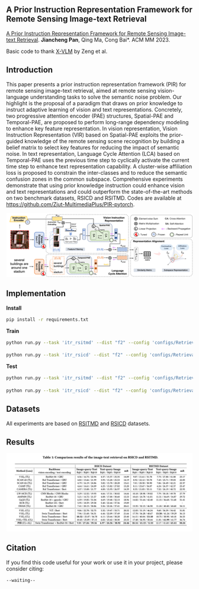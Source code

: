 ## A Prior Instruction Representation Framework for Remote Sensing Image-text Retrieval

 [A Prior Instruction Representation Framework for Remote Sensing Image-text Retrieval](). **Jiancheng Pan**, Qing Ma, Cong Bai*. ACM MM 2023.



Basic code to thank [X-VLM](https://github.com/zengyan-97/X-VLM) by Zeng et al.

## Introduction

This paper presents a prior instruction representation framework (PIR) for remote sensing image-text retrieval, aimed at remote sensing vision-language understanding tasks to solve the semantic noise problem. Our highlight is the proposal of a paradigm that draws on prior knowledge to instruct adaptive learning of vision and text representations. Concretely, two progressive attention encoder (PAE) structures, Spatial-PAE and Temporal-PAE, are proposed to perform long-range dependency modeling to enhance key feature representation. In vision representation, Vision Instruction Representation (VIR) based on Spatial-PAE exploits the prior-guided knowledge of the remote sensing scene recognition by building a belief matrix to select key features for reducing the impact of semantic noise. In text representation, Language Cycle Attention (LCA) based on Temporal-PAE uses the previous time step to cyclically activate the current time step to enhance text representation capability. A cluster-wise affiliation loss is proposed to constrain the inter-classes and to reduce the semantic confusion zones in the common subspace. Comprehensive experiments demonstrate that using prior knowledge instruction could enhance vision and text representations and could outperform the state-of-the-art methods on two benchmark datasets, RSICD and RSITMD. Codes are available at https://github.com/Zjut-MultimediaPlus/PIR-pytorch.

![pipline](assets/pipline.png)



## Implementation

**Install**

```bash
pip install -r requirements.txt
```

**Train**

```bash
python run.py --task 'itr_rsitmd' --dist "f2" --config 'configs/Retrieval_rsitmd.yaml' --output_dir './checkpoints/PIR/full_rsitmd'

python run.py --task 'itr_rsicd' --dist "f2" --config 'configs/Retrieval_rsicd.yaml' --output_dir './checkpoints/PIR/full_rsicd'
```

**Test**

```bash
python run.py --task 'itr_rsitmd' --dist "f2" --config 'configs/Retrieval_rsitmd.yaml' --output_dir './checkpoints/PIR/test' --checkpoint './checkpoints/PIR/full_rsitmd/checkpoint_best.pth' --evaluate

python run.py --task 'itr_rsicd' --dist "f2" --config 'configs/Retrieval_rsicd.yaml' --output_dir './checkpoints/PIR/test' --checkpoint './checkpoints/PIR/full_rsicd/checkpoint_best.pth' --evaluate
```

## Datasets

All experiments are based on [RSITMD](https://github.com/xiaoyuan1996/AMFMN/tree/master/RSITMD) and [RSICD](https://github.com/201528014227051/RSICD_optimal) datasets.

## Results

![image-20230814214836481](assets/image-20230814214836481.png)



## Citation

If you find this code useful for your work or use it in your project, please consider citing:

```
--waiting--
```